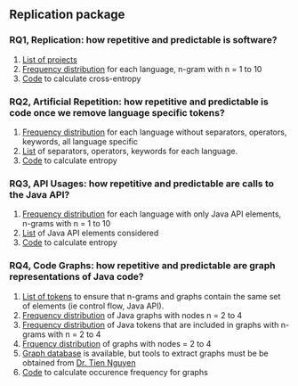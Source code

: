 ## Replication package

### RQ1, Replication: how repetitive and predictable is software? 

1. [List of projects](https://docs.google.com/spreadsheets/d/1J3Jtkvy1FywPZVc2Nv5zWf1eoqnQ6r9-4fA4Eqml_yw/edit?usp=sharing) 
2. [Frequency distribution]() for each language, n-gram with n = 1 to 10
3. [Code]() to calculate cross-entropy

### RQ2, Artificial Repetition: how repetitive and predictable is code once we remove language specific tokens?

1. [Frequency distribution]() for each language without separators, operators, keywords, all language specific 
2. [List]() of separators, operators, keywords for each language.
3. [Code]() to calculate entropy


### RQ3, API Usages: how repetitive and predictable are calls to the Java API?

1. [Frequency distribution]() for each language with only Java API elements, n-grams with n = 1 to 10
2. [List]() of Java API elements considered
3. [Code]() to calculate entropy

### RQ4, Code Graphs: how repetitive and predictable are graph representations of Java code? 

1. [List of tokens]() to ensure that n-grams and graphs contain the same set of elements (ie control flow, Java API).
2. [Frequency distribution]() of Java graphs with nodes n = 2 to 4
3. [Frequency distribution]() of Java tokens that are included in graphs with n-grams with n = 2 to 4
4. [Frquency distribution]() of graphs with nodes = 2 to 4
5. [Graph database]() is available, but tools to extract graphs must be be obtained from [Dr. Tien Nguyen](http://www.utdallas.edu/~tien.n.nguyen/index.html)
5. [Code]() to calculate occurence frequency for graphs
